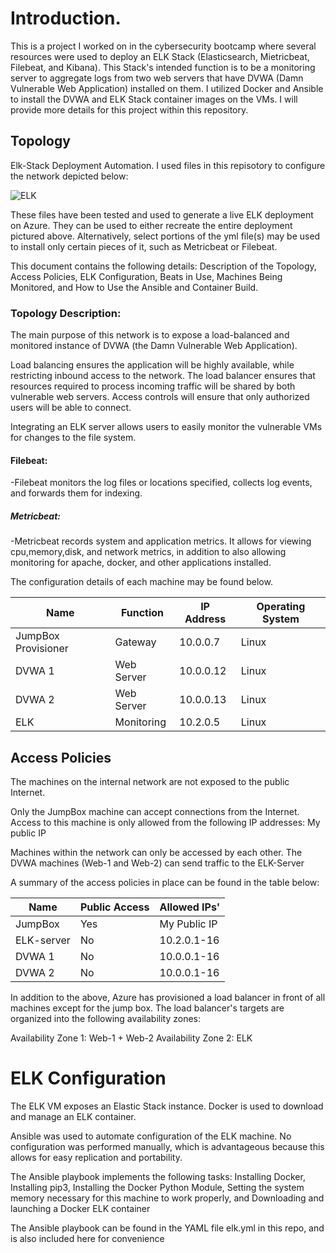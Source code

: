 # Introduction.

This is a project I worked on in the cybersecurity bootcamp where several resources were used to deploy an ELK Stack (Elasticsearch, Mietricbeat, Filebeat, and Kibana). This Stack's intended function is to be a monitoring server to aggregate logs from two web servers that have DVWA (Damn Vulnerable Web Application) installed on them. I utilized Docker and Ansible to install the DVWA and ELK Stack container images on the VMs. I will provide more details for this project within this repository.



## Topology

Elk-Stack Deployment Automation.
I used files in this repisotory to configure the network depicted below:


![ELK](https://user-images.githubusercontent.com/73254593/97062762-358e8900-1551-11eb-9def-432dda6d2302.png)






These files have been tested and used to generate a live ELK deployment on Azure. They can be used to either recreate the entire deployment pictured above. Alternatively, select portions of the yml file(s) may be used to install only certain pieces of it, such as Metricbeat or Filebeat.

This document contains the following details: Description of the Topology, Access Policies, ELK Configuration, Beats in Use, Machines Being Monitored, and How to Use the Ansible and Container Build.





### Topology Description:

The main purpose of this network is to expose a load-balanced and monitored instance of DVWA (the Damn Vulnerable Web Application).

Load balancing ensures the application will be highly available, while restricting inbound access to the network. The load balancer ensures that resources required to process incoming traffic will be shared by both vulnerable web servers. Access controls will ensure that only authorized users will be able to connect.

Integrating an ELK server allows users to easily monitor the vulnerable VMs for changes to the file system.

#### Filebeat:
-Filebeat monitors the log files or locations specified, collects log events, and forwards them for indexing.

##### Metricbeat:
-Metricbeat records system and application metrics. It allows for viewing cpu,memory,disk, and network metrics, in addition to also allowing monitoring for apache, docker, and other applications installed.

The configuration details of each machine may be found below. 

| Name                	| Function   	| IP Address  	| Operating System 	|
|---------------------	|------------	|-------------	|------------------	|
| JumpBox Provisioner 	| Gateway    	| 10.0.0.7    	| Linux            	|
| DVWA 1              	| Web Server 	| 10.0.0.12   	| Linux            	|
| DVWA 2              	| Web Server 	| 10.0.0.13   	| Linux            	|
| ELK                 	| Monitoring 	| 10.2.0.5    	| Linux            	|


## Access Policies

The machines on the internal network are not exposed to the public Internet.

Only the JumpBox machine can accept connections from the Internet. Access to this machine is only allowed from the following IP addresses: My public IP

Machines within the network can only be accessed by each other. The DVWA machines (Web-1 and Web-2) can send traffic to the ELK-Server

A summary of the access policies in place can be found in the table below:



| Name       	| Public Access 	| Allowed IPs' 	|
|------------	|---------------	|--------------	|
| JumpBox    	| Yes           	| My Public IP 	|
| ELK-server 	| No            	| 10.2.0.1-16  	|
| DVWA 1     	| No            	| 10.0.0.1-16  	|
| DVWA 2     	| No            	| 10.0.0.1-16  	|

In addition to the above, Azure has provisioned a load balancer in front of all machines except for the jump box. The load balancer's targets are organized into the following availability zones:

Availability Zone 1: Web-1 + Web-2 Availability Zone 2: ELK




# ELK Configuration

The ELK VM exposes an Elastic Stack instance. Docker is used to download and manage an ELK container.

Ansible was used to automate configuration of the ELK machine. No configuration was performed manually, which is advantageous because this allows for easy replication and portability.

The Ansible playbook implements the following tasks: Installing Docker, Installing pip3, Installing the Docker Python Module, Setting the system memory necessary for this machine to work properly, and Downloading and launching a Docker ELK container

The Ansible playbook can be found in the YAML file elk.yml in this repo, and is also included here for convenience





